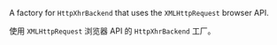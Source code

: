 A factory for `HttpXhrBackend` that uses the `XMLHttpRequest` browser API.

使用 `XMLHttpRequest` 浏览器 API 的 `HttpXhrBackend` 工厂。